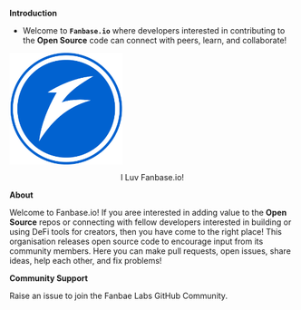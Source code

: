 **Introduction**

+ Welcome to **`Fanbase.io`** where developers interested in contributing to the **Open Source** code can connect with peers, learn, and collaborate!

<img src="https://github.com/FanbaseLabs/.github/blob/main/profile/resource/logo.png?raw=true" alt="fanbase" width="200" align="center">
<p align="center"> I Luv Fanbase.io! </p>

**About**

Welcome to Fanbase.io! If you aree interested in adding value to the **Open Source** repos or connecting with fellow developers interested in building or using DeFi tools for creators, then you have come to the right place!
This organisation releases open source code to encourage input from its community members.
Here you can make pull requests, open issues, share ideas, help each other, and fix problems!

**Community Support**

Raise an issue to join the Fanbae Labs GitHub Community.
